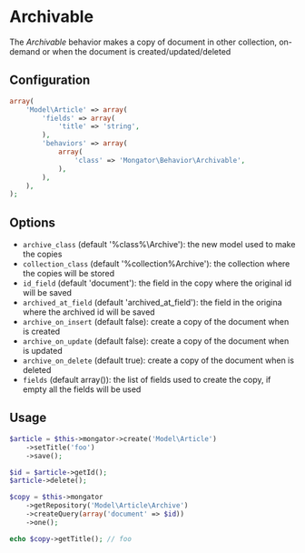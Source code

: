 Archivable
==========

The *Archivable* behavior makes a copy of document in other collection, on-demand or when the document is created/updated/deleted


Configuration
-------------

```php
array(
    'Model\Article' => array(
        'fields' => array(
            'title' => 'string',
        ),
        'behaviors' => array(
            array(
                'class' => 'Mongator\Behavior\Archivable',
            ),
        ),
    ),
);

```

Options
-------

* ```archive_class``` (default '%class%\\Archive'): the new model used to make the copies
* ```collection_class``` (default '%collection%Archive'): the collection where the copies will be stored
* ```id_field``` (default 'document'): the field in the copy where the original id will be saved
* ```archived_at_field``` (default 'archived_at_field'): the field in the origina where the archived id will be saved
* ```archive_on_insert``` (default false): create a copy of the document when is created
* ```archive_on_update``` (default false): create a copy of the document when is updated
* ```archive_on_delete``` (default true): create a copy of the document when is deleted
* ```fields``` (default array()): the list of fields used to create the copy, if empty all the fields will be used


Usage
-----

```php
$article = $this->mongator->create('Model\Article')
    ->setTitle('foo')
    ->save();

$id = $article->getId();
$article->delete();

$copy = $this->mongator
    ->getRepository('Model\Article\Archive')
    ->createQuery(array('document' => $id))
    ->one();

echo $copy->getTitle(); // foo
```
